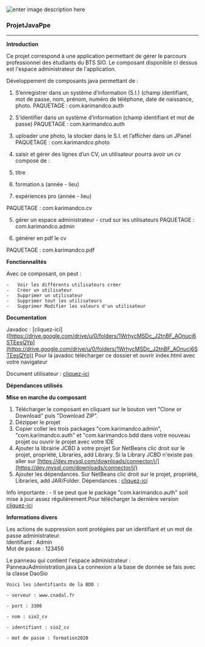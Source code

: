 ![enter image description here](https://www.freepngimg.com/thumb/java/1-2-java-free-png-image.png)
<br>

### ProjetJavaPpe

----------

**Introduction**

Ce projet correspond à une application permettant de gérer le parcours professionnel des étudiants du BTS SIO. Le composant disponible ci dessus est l'espace administrateur de l'application.

Développement de composants java permettant de :

1.  S’enregistrer dans un système d’information (S.I.) (champ identifiant, mot de passe, nom, prénom, numéro de téléphone, date de naissance, photo. PAQUETAGE : com.karimandco.auth
    
2.  S’identifier dans un système d’information (champ identifiant et mot de passe) PAQUETAGE : com.karimandco.auth
    
3.  uploader une photo, la stocker dans le S.I. et l’afficher dans un JPanel PAQUETAGE : com.karimandco.photo
    
4.  saisir et gérer des lignes d’un CV, un utilisateur pourra avoir un cv composé de :
    

1.  titre
    
2.  formation.s (année - lieu)
    
3.  expériences pro (année - lieu)
    

PAQUETAGE : com.karimandco.cv

5.  gérer un espace administrateur - crud sur les utilisateurs PAQUETAGE : com.karimandco.admin
    
6.  générer en pdf le cv
    

PAQUETAGE : com.karimandco.pdf

**Fonctionnalités**

Avec ce composant, on peut :

```
-   Voir les différents utilisateurs créer
-   Créer un utilisateur
-   Supprimer un utilisateur 
-   Supprimer tout les utilisateurs
-   Supprimer Modifier les valeurs d'un utilisateur 

```

**Documentation**

Javadoc : [cliquez-ici] 
([https://drive.google.com/drive/u/0/folders/1WrhycMSDc_J2tnBF_AOnucj6STEesQYp](https://drive.google.com/drive/u/0/folders/1WrhycMSDc_J2tnBF_AOnucj6STEesQYp))
Pour la javadoc télécharger ce dossier et ouvrir index.html avec votre navigateur

Document utilisateur :  [cliquez-ici]([https://drive.google.com/drive/u/0/folders/1vnjQsrF4dIv3KNwGcRKz7tZwBqSLHpu8](https://drive.google.com/drive/u/0/folders/1vnjQsrF4dIv3KNwGcRKz7tZwBqSLHpu8))

**Dépendances utilisés**



**Mise en marche du composant**

1.  Télécharger le composant en cliquant sur le bouton vert "Clone or Download" puis "Download ZIP".
2.  Dézipper le projet
3.  Copier coller les trois packages "com.karimandco.admin", "com.karimandco.auth" et "com.karimandco.bdd dans votre nouveau projet ou ouvrir le projet avec votre IDE
4.  Ajouter la librairie JCBD à votre projet Sur NetBeans clic droit sur le projet, propriété, Libraries, add Library. Si la Library JCBD n'existe pas aller sur  [https://dev.mysql.com/downloads/connector/j/](https://dev.mysql.com/downloads/connector/j/)
5.  Ajouter les dépendances. Sur NetBeans clic droit sur le projet, propriété, Libraries, add JAR/Folder. Dépendances :  [cliquez-ici](https://drive.google.com/drive/folders/1dKuqR9ON-Xatcf9F6PNjLwxOV_AhOw_f?usp=sharing)

Info importante : - Il se peut que le package "com.karimandco.auth" soit mise à jour assez régulièrement.Pour télécharger la dernière version  [cliquez-ici](https://github.com/pawel956/projetKarimAndCo_ConnexionInscription/)

**Informations divers**

Les actions de suppression sont protégées par un identifiant et un mot de passe administrateur.  
Identifiant : Admin  
Mot de passe : 123456  
  
Le panneau qui contient l'espace administrateur : PanneauAdministration.java La connexion a la base de donnée se fais avec la classe DaoSio


    Voici les identifiants de la BDD :
    
    - serveur : www.cnadal.fr
    
    - port : 3306
    
    - nom : sio2_cv
    
    - identifiant : sio2_cv
    
    - mot de passe : formation2020
